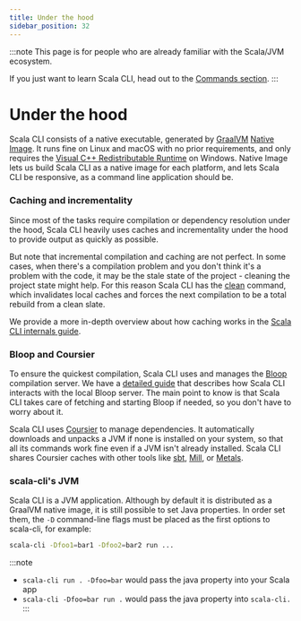 ```yaml
---
title: Under the hood
sidebar_position: 32
---
```


:::note
This page is for people who are already familiar with the Scala/JVM ecosystem.

If you just want to learn Scala CLI, head out to the [Commands section](./commands/basics.md).
:::


# Under the hood

Scala CLI consists of a native executable, generated by [GraalVM](https://www.graalvm.org) [Native Image](https://www.graalvm.org/reference-manual/native-image).
It runs fine on Linux and macOS with no prior requirements, and
only requires the [Visual C++ Redistributable Runtime](https://www.microsoft.com/en-us/download/details.aspx?id=48145)
on Windows.
Native Image lets us build Scala CLI as a native image for each platform, and lets Scala CLI be responsive, as a command line application should be.

### Caching and incrementality

Since most of the tasks require compilation or dependency resolution under the hood, Scala CLI heavily uses caches and incrementality under the hood to provide output as quickly as possible.

But note that incremental compilation and caching are not perfect.
In some cases, when there's a compilation problem and you don't think it's a problem with the code, it may be the stale state of the project - cleaning the project state might help.
For this reason Scala CLI has the [clean](./commands/clean.md) command, which invalidates local caches and forces the next compilation to be a total rebuild from a clean slate.

We provide a more in-depth overview about how caching works in the [Scala CLI internals guide](./guides/internals.md).

### Bloop and Coursier

To ensure the quickest compilation, Scala CLI uses and manages the [Bloop](https://scalacenter.github.io/bloop/) compilation server.
We have a [detailed guide](./reference/bloop.md) that describes how Scala CLI interacts with the local Bloop server.
The main point to know is that Scala CLI takes care of fetching and starting Bloop if needed, so you don't have to worry about it.

Scala CLI uses [Coursier](https://get-coursier.io/) to manage dependencies.
It automatically downloads and unpacks a JVM if none is installed on your system, so that all its commands work fine even if a JVM isn't already installed.
Scala CLI shares Coursier caches with other tools like [sbt](https://www.scala-sbt.org/), [Mill](https://github.com/com-lihaoyi/mill), or [Metals](https://scalameta.org/metals/).

### scala-cli's JVM
Scala CLI is a JVM application. Although by default it is distributed as a GraalVM native image, it is still possible to set Java properties.
In order set them, the `-D` command-line flags must be placed as the first options to scala-cli, for example:

``` bash
scala-cli -Dfoo1=bar1 -Dfoo2=bar2 run ...
```

:::note
- `scala-cli run . -Dfoo=bar` would pass the java property into your Scala app
- `scala-cli -Dfoo=bar run .` would pass the java property into `scala-cli.`
:::